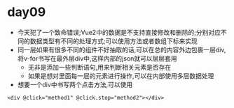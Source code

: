 # day09
- 今天犯了一个致命错误;Vue2中的数据是不支持直接修改和删除的;分别对应不同的数据类型有不同的处理方式;可以使用方法或者数组下标来实现
- 同一层如果有很多不同的组件不好抽取的话,可以在总的内容外边包裹一层div,将v-for书写在最外层div中,这样内部的json就可以层层套用
    - 无非是添加一些判断语句,用来判断相关元素是否存在
    - 如果是想对里面每一层的元素进行操作,可以在内部使用多层数据处理
- 想要一个div中书写两个点击方法,可以使用
```
<div @click="method1" @click.stop="method2"></div>
```